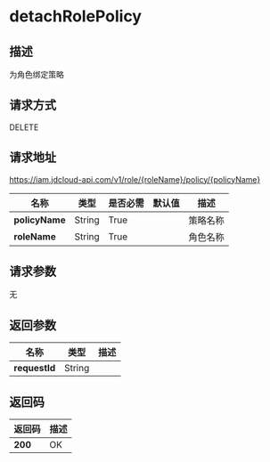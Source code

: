 # detachRolePolicy


## 描述
为角色绑定策略

## 请求方式
DELETE

## 请求地址
https://iam.jdcloud-api.com/v1/role/{roleName}/policy/{policyName}

|名称|类型|是否必需|默认值|描述|
|---|---|---|---|---|
|**policyName**|String|True| |策略名称|
|**roleName**|String|True| |角色名称|

## 请求参数
无


## 返回参数
|名称|类型|描述|
|---|---|---|
|**requestId**|String| |



## 返回码
|返回码|描述|
|---|---|
|**200**|OK|
